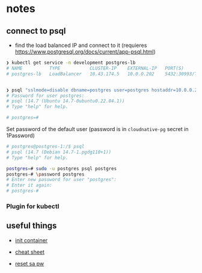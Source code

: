 # notes

## connect to psql

- find the load balanced IP and connect to it (requieres <https://www.postgresql.org/docs/current/app-psql.html>)

```sh
❯ kubectl get service -n development postgres-lb
# NAME          TYPE           CLUSTER-IP    EXTERNAL-IP   PORT(S)          AGE
# postgres-lb   LoadBalancer   10.43.174.5   10.0.0.202    5432:30993/TCP   2d


❯ psql "sslmode=disable dbname=postgres user=postgres hostaddr=10.0.0.202"
# Password for user postgres:
# psql (14.7 (Ubuntu 14.7-0ubuntu0.22.04.1))
# Type "help" for help.

# postgres=#
```

Set password of the default user (password is in `cloudnative-pg` secret in 1Password)

```sh
# postgres@postgres-1:/$ psql
# psql (14.7 (Debian 14.7-1.pgdg110+1))
# Type "help" for help.

postgres=# sudo -u postgres psql postgres
postgres-# \password postgres
# Enter new password for user "postgres":
# Enter it again:
# postgres-#
```

### Plugin for kubectl


## useful things

- [init container](https://github.com/onedr0p/containers/tree/6c64f4a240468fee32f78bf171549058632ffbb6/apps/postgres-initdb)

- [cheat sheet](https://postgrescheatsheet.com/#/databases)

- [reset sa pw](https://serverfault.com/questions/110154/whats-the-default-superuser-username-password-for-postgres-after-a-new-install)
